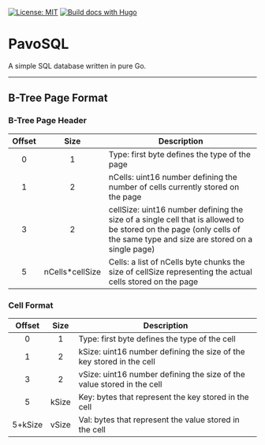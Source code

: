 [![License: MIT](https://img.shields.io/badge/License-MIT-blue.svg)](LICENSE)
[![Build docs with Hugo](https://github.com/gKits/PavoSQL/actions/workflows/hugo.yaml/badge.svg)](https://gkits.github.io/PavoSQL)

# PavoSQL
A simple SQL database written in pure Go.

---

## B-Tree Page Format

### B-Tree Page Header

| Offset| Size              | Description
|:-----:|:-----------------:|------------
| 0     | 1                 | Type: first byte defines the type of the page
| 1     | 2                 | nCells: uint16 number defining the number of cells currently stored on the page
| 3     | 2                 | cellSize: uint16 number defining the size of a single cell that is allowed to be stored on the page (only cells of the same type and size are stored on a single page)
| 5     | nCells*cellSize   | Cells: a list of nCells byte chunks the size of cellSize representing the actual cells stored on the page

### Cell Format

| Offset    | Size  | Description
|:-----:|:-----------------:|------------
| 0         | 1     | Type: first byte defines the type of the cell
| 1         | 2     | kSize: uint16 number defining the size of the key stored in the cell
| 3         | 2     | vSize: uint16 number defining the size of the value stored in the cell
| 5         | kSize | Key: bytes that represent the key stored in the cell
| 5+kSize   | vSize | Val: bytes that represent the value stored in the cell

